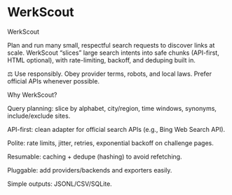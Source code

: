# WerkScout
WerkScout

Plan and run many small, respectful search requests to discover links at scale.
WerkScout “slices” large search intents into safe chunks (API-first, HTML optional), with rate-limiting, backoff, and deduping built in.

⚖️ Use responsibly. Obey provider terms, robots, and local laws. Prefer official APIs whenever possible.

Why WerkScout?

Query planning: slice by alphabet, city/region, time windows, synonyms, include/exclude sites.

API-first: clean adapter for official search APIs (e.g., Bing Web Search API).

Polite: rate limits, jitter, retries, exponential backoff on challenge pages.

Resumable: caching + dedupe (hashing) to avoid refetching.

Pluggable: add providers/backends and exporters easily.

Simple outputs: JSONL/CSV/SQLite.
